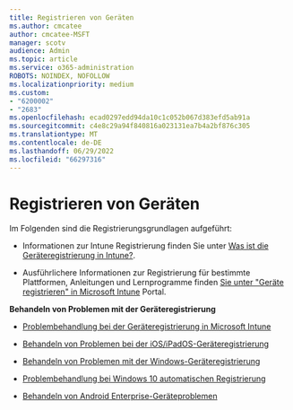 ```yaml
---
title: Registrieren von Geräten
ms.author: cmcatee
author: cmcatee-MSFT
manager: scotv
audience: Admin
ms.topic: article
ms.service: o365-administration
ROBOTS: NOINDEX, NOFOLLOW
ms.localizationpriority: medium
ms.custom:
- "6200002"
- "2683"
ms.openlocfilehash: ecad0297edd94da10c1c052b067d383efd5ab91a
ms.sourcegitcommit: c4e8c29a94f840816a023131ea7b4a2bf876c305
ms.translationtype: MT
ms.contentlocale: de-DE
ms.lasthandoff: 06/29/2022
ms.locfileid: "66297316"
---
```

# <a name="how-to-enroll-devices"></a>Registrieren von Geräten

Im Folgenden sind die Registrierungsgrundlagen aufgeführt:

- Informationen zur Intune Registrierung finden Sie unter [Was ist die Geräteregistrierung in Intune?](https://docs.microsoft.com/mem/intune/enrollment/device-enrollment).

- Ausführlichere Informationen zur Registrierung für bestimmte Plattformen, Anleitungen und Lernprogramme finden [Sie unter "Geräte registrieren" in Microsoft Intune](https://docs.microsoft.com/mem/intune/enrollment/) Portal.

**Behandeln von Problemen mit der Geräteregistrierung**

- [Problembehandlung bei der Geräteregistrierung in Microsoft Intune](https://docs.microsoft.com/mem/intune/enrollment/troubleshoot-device-enrollment-in-intune)

- [Behandeln von Problemen bei der iOS/iPadOS-Geräteregistrierung](https://docs.microsoft.com/mem/intune/enrollment/troubleshoot-ios-enrollment-errors)

- [Behandeln von Problemen mit der Windows-Geräteregistrierung](https://docs.microsoft.com/mem/intune/enrollment/troubleshoot-windows-enrollment-errors)

- [Problembehandlung bei Windows 10 automatischen Registrierung](https://docs.microsoft.com/mem/intune/enrollment/troubleshoot-windows-auto-enrollment)

- [Behandeln von Android Enterprise-Geräteproblemen](https://docs.microsoft.com/mem/intune/enrollment/troubleshoot-android-enrollment)


